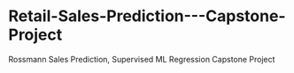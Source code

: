 # Retail-Sales-Prediction---Capstone-Project
Rossmann Sales Prediction, Supervised ML Regression Capstone Project
